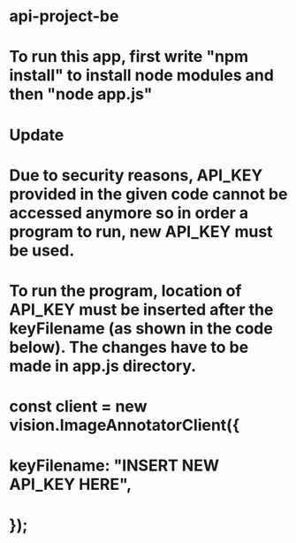 # api-project-be
 
# To run this app, first write "npm install" to install node modules and then "node app.js"


# Update #
# Due to security reasons, API_KEY provided in the given code cannot be accessed anymore so in order a program to run, new API_KEY must be used. 
# To run the program, location of API_KEY must be inserted after the keyFilename (as shown in the code below). The changes have to be made in app.js directory.

# const client = new vision.ImageAnnotatorClient({
#  keyFilename: "INSERT NEW API_KEY HERE",
# }); 